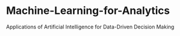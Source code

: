 # Machine-Learning-for-Analytics
Applications of Artificial Intelligence for Data-Driven Decision Making
